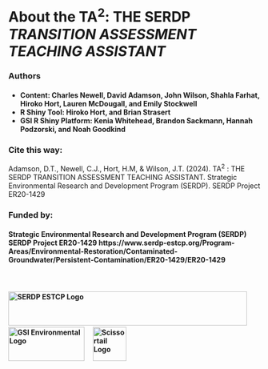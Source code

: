 
<h1 class="fit-head" style="font-weight: bold;" >About the TA<sup>2</sup>: THE SERDP <i>TRANSITION ASSESSMENT TEACHING ASSISTANT</i></h1>

<h3><b> Authors </b></h3> 

<h4>
<ul>
  <li>Content:  Charles Newell, David Adamson, John Wilson, Shahla Farhat, Hiroko Hort, Lauren McDougall, and Emily Stockwell</li>
  <li>R Shiny Tool:  Hiroko Hort, and Brian Strasert</li>
  <li>GSI R Shiny Platform:  Kenia Whitehead, Brandon Sackmann, Hannah Podzorski, and Noah Goodkind</li>
</ul>
</h4>


<h3><b>Cite this way:</b></h3>

Adamson, D.T., Newell, C.J., Hort, H.M, & Wilson, J.T. (2024). TA<sup>2</sup> :  THE SERDP TRANSITION ASSESSMENT TEACHING ASSISTANT. Strategic Environmental Research and Development Program (SERDP).  SERDP Project ER20-1429</h4>

<h3><b>Funded by:</b></h3>

<h4>Strategic Environmental Research and Development Program (SERDP)
SERDP Project ER20-1429
https://www.serdp-estcp.org/Program-Areas/Environmental-Restoration/Contaminated-Groundwater/Persistent-Contamination/ER20-1429/ER20-1429
</h4>

<br>


<h4><a href="https://serdp-estcp.org/"><img src="./00b_About/Long_SERDP_Logo.png" alt="SERDP ESTCP Logo" width="477" height="68"/></a>
&nbsp;
&nbsp;
<a href="https://www.gsi-net.com/en/"><img src="./00b_About/GSI_Logo.jpg" alt="GSI Environmental Logo" width="152" height="68"/></a>
&nbsp;
&nbsp;
<a href="https://scissortailenv.com/"><img src="./00b_About/Scissortail_Logo.jpg" alt="Scissortail Logo" width="67" height="68"/></a>
</h4>

<h3>&nbsp;</h3>
